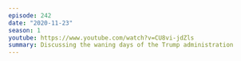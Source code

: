 ```yaml
---
episode: 242
date: "2020-11-23"
season: 1
youtube: https://www.youtube.com/watch?v=CU8vi-jdZls
summary: Discussing the waning days of the Trump administration
---
```

